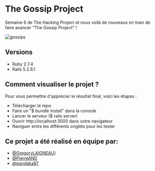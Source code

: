 # The Gossip Project

Semaine 6 de The Hacking Project et nous voilà de nouveaux en train de faire avancer "The Gossip Project" !

![gossips](https://static.wixstatic.com/media/699c7b_cd31616b94e94f2e91707706ee760100~mv2.jpg/v1/fill/w_934,h_623,al_c,q_90/699c7b_cd31616b94e94f2e91707706ee760100~mv2.jpg)

## Versions
- Ruby 2.7.4
- Rails 5.2.8.1

## Comment visualiser le projet ?
Pour vous permettre d'apprécier le résultat final, voici les étapes :
- Télécharger le repo
- Faire un "$ bundle install" dans la console
- Lancer le serveur ($ rails server)
- Ouvrir http://localhost:3000 dans votre navigateur
- Naviguer entre les différents onglets pour les tester

## Ce projet a été réalisé en équipe par:
- [@GregoryLAIGNEAU](https://github.com/GregoryLAIGNEAU)]
- [@PierreAND](https://github.com/PierreAND)
- [@pandaka87](https://github.com/pandaka87)
